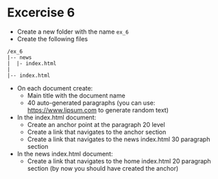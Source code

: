 # Excercise 6

* Create a new folder with the name `ex_6`
* Create the following files
```
/ex_6
|-- news
|  |- index.html
|
|-- index.html
```
* On each document create:
  * Main title with the document name
  * 40 auto-generated paragraphs (you can use: https://www.lipsum.com to generate random text)
* In the index.html document:
  * Create an anchor point at the paragraph 20 level
  * Create a link that navigates to the anchor section
  * Create a link that navigates to the news index.html 30 paragraph section
* In the news index.html document:
  * Create a link that navigates to the home index.html 20 paragraph section (by now you should have created the anchor)

